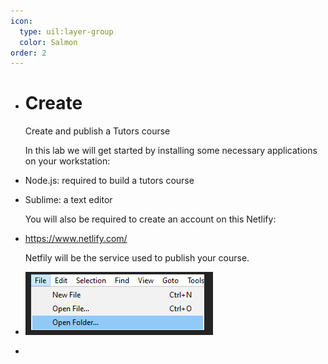 ```yaml
---
icon:
  type: uil:layer-group
  color: Salmon
order: 2  
---
```


- # Create
  
  Create and publish a Tutors course
  
  In this lab we will get started by installing some necessary applications on your workstation:
- Node.js: required to build a tutors course
- Sublime: a text editor
  
  You will also be required to create an account on this Netlify:
- <https://www.netlify.com/>
  
  Netfily will be the service used to publish your course.
- ![image.png](../assets/image_1725477974666_0.png)
-